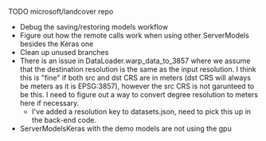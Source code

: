 TODO microsoft/landcover repo
- Debug the saving/restoring models workflow
- Figure out how the remote calls work when using other ServerModels besides the Keras one
- Clean up unused branches
- There is an issue in DataLoader.warp_data_to_3857 where we assume that the destination resolution is the same as the input resolution. I think this is "fine" if both src and dst CRS are in meters (dst CRS will always be meters as it is EPSG:3857), however the src CRS is not garunteed to be this. I need to figure out a way to convert degree resolution to meters here if necessary.
  - I've added a resolution key to datasets.json, need to pick this up in the back-end code.
- ServerModelsKeras with the demo models are not using the gpu